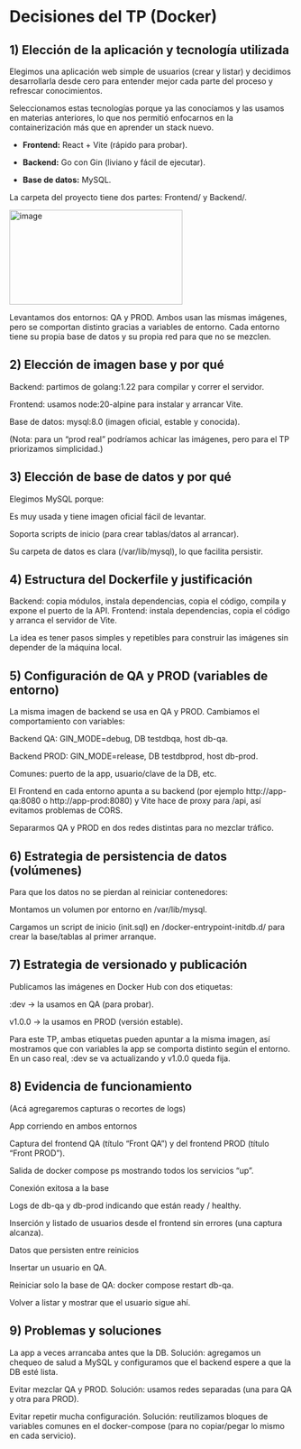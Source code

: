 # Decisiones del TP (Docker)

## 1) Elección de la aplicación y tecnología utilizada

Elegimos una aplicación web simple de usuarios (crear y listar) y decidimos desarrollarla desde cero para entender mejor cada parte del proceso y refrescar conocimientos.

Seleccionamos estas tecnologías porque ya las conocíamos y las usamos en materias anteriores, lo que nos permitió enfocarnos en la containerización más que en aprender un stack nuevo.

 - **Frontend:** React + Vite (rápido para probar).

 - **Backend:** Go con Gin (liviano y fácil de ejecutar).

 - **Base de datos:** MySQL.

La carpeta del proyecto tiene dos partes: Frontend/ y Backend/.

<img width="307" height="168" alt="image" src="https://github.com/user-attachments/assets/4da39cc5-bd84-4b34-97ee-fc6397fb45f0" />

Levantamos dos entornos: QA y PROD. Ambos usan las mismas imágenes, pero se comportan distinto gracias a variables de entorno. Cada entorno tiene su propia base de datos y su propia red para que no se mezclen.

## 2) Elección de imagen base y por qué

Backend: partimos de golang:1.22 para compilar y correr el servidor.

Frontend: usamos node:20-alpine para instalar y arrancar Vite.

Base de datos: mysql:8.0 (imagen oficial, estable y conocida).

(Nota: para un “prod real” podríamos achicar las imágenes, pero para el TP priorizamos simplicidad.)

## 3) Elección de base de datos y por qué

Elegimos MySQL porque:

Es muy usada y tiene imagen oficial fácil de levantar.

Soporta scripts de inicio (para crear tablas/datos al arrancar).

Su carpeta de datos es clara (/var/lib/mysql), lo que facilita persistir.

## 4) Estructura del Dockerfile y justificación

Backend: copia módulos, instala dependencias, copia el código, compila y expone el puerto de la API.
Frontend: instala dependencias, copia el código y arranca el servidor de Vite.

La idea es tener pasos simples y repetibles para construir las imágenes sin depender de la máquina local.

## 5) Configuración de QA y PROD (variables de entorno)

La misma imagen de backend se usa en QA y PROD. Cambiamos el comportamiento con variables:

Backend QA: GIN_MODE=debug, DB testdbqa, host db-qa.

Backend PROD: GIN_MODE=release, DB testdbprod, host db-prod.

Comunes: puerto de la app, usuario/clave de la DB, etc.

El Frontend en cada entorno apunta a su backend (por ejemplo http://app-qa:8080 o http://app-prod:8080) y Vite hace de proxy para /api, así evitamos problemas de CORS.

Separarmos QA y PROD en dos redes distintas para no mezclar tráfico.

## 6) Estrategia de persistencia de datos (volúmenes)

Para que los datos no se pierdan al reiniciar contenedores:

Montamos un volumen por entorno en /var/lib/mysql.

Cargamos un script de inicio (init.sql) en /docker-entrypoint-initdb.d/ para crear la base/tablas al primer arranque.

## 7) Estrategia de versionado y publicación

Publicamos las imágenes en Docker Hub con dos etiquetas:

:dev → la usamos en QA (para probar).

v1.0.0 → la usamos en PROD (versión estable).

Para este TP, ambas etiquetas pueden apuntar a la misma imagen, así mostramos que con variables la app se comporta distinto según el entorno. En un caso real, :dev se va actualizando y v1.0.0 queda fija.

## 8) Evidencia de funcionamiento

(Acá agregaremos capturas o recortes de logs)

App corriendo en ambos entornos

Captura del frontend QA (título “Front QA”) y del frontend PROD (título “Front PROD”).

Salida de docker compose ps mostrando todos los servicios “up”.

Conexión exitosa a la base

Logs de db-qa y db-prod indicando que están ready / healthy.

Inserción y listado de usuarios desde el frontend sin errores (una captura alcanza).

Datos que persisten entre reinicios

Insertar un usuario en QA.

Reiniciar solo la base de QA: docker compose restart db-qa.

Volver a listar y mostrar que el usuario sigue ahí.

## 9) Problemas y soluciones

La app a veces arrancaba antes que la DB.
Solución: agregamos un chequeo de salud a MySQL y configuramos que el backend espere a que la DB esté lista.

Evitar mezclar QA y PROD.
Solución: usamos redes separadas (una para QA y otra para PROD).

Evitar repetir mucha configuración.
Solución: reutilizamos bloques de variables comunes en el docker-compose (para no copiar/pegar lo mismo en cada servicio).
